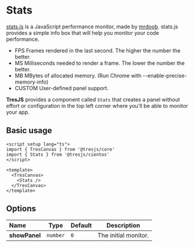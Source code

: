 # Stats

[stats.js](https://github.com/mrdoob/stats.js/) is a JavaScript performance monitor, made by [mrdoob](https://github.com/mrdoob). stats.js provides a simple info box that will help you monitor your code performance.

- FPS Frames rendered in the last second. The higher the number the better.
- MS Milliseconds needed to render a frame. The lower the number the better.
- MB MBytes of allocated memory. (Run Chrome with --enable-precise-memory-info)
- CUSTOM User-defined panel support.

**TresJS** provides a component called `Stats` that creates a panel without effort or configuration in the top left corner where you'll be able to monitor your app.

## Basic usage

```vue{3,8}
<script setup lang="ts">
import { TresCanvas } from '@tresjs/core'
import { Stats } from '@tresjs/cientos'
</script>

<template>
  <TresCanvas>
    <Stats />
  </TresCanvas>
</template>
```

## Options

| Name          | Type     | Default | Description          |
| :------------ | -------- | ------- | -------------------- |
| **showPanel** | `number` | `0`     | The initial monitor. |
